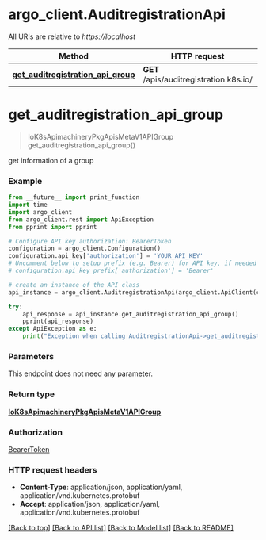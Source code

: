 # argo_client.AuditregistrationApi

All URIs are relative to *https://localhost*

Method | HTTP request | Description
------------- | ------------- | -------------
[**get_auditregistration_api_group**](AuditregistrationApi.md#get_auditregistration_api_group) | **GET** /apis/auditregistration.k8s.io/ | 


# **get_auditregistration_api_group**
> IoK8sApimachineryPkgApisMetaV1APIGroup get_auditregistration_api_group()



get information of a group

### Example
```python
from __future__ import print_function
import time
import argo_client
from argo_client.rest import ApiException
from pprint import pprint

# Configure API key authorization: BearerToken
configuration = argo_client.Configuration()
configuration.api_key['authorization'] = 'YOUR_API_KEY'
# Uncomment below to setup prefix (e.g. Bearer) for API key, if needed
# configuration.api_key_prefix['authorization'] = 'Bearer'

# create an instance of the API class
api_instance = argo_client.AuditregistrationApi(argo_client.ApiClient(configuration))

try:
    api_response = api_instance.get_auditregistration_api_group()
    pprint(api_response)
except ApiException as e:
    print("Exception when calling AuditregistrationApi->get_auditregistration_api_group: %s\n" % e)
```

### Parameters
This endpoint does not need any parameter.

### Return type

[**IoK8sApimachineryPkgApisMetaV1APIGroup**](IoK8sApimachineryPkgApisMetaV1APIGroup.md)

### Authorization

[BearerToken](../README.md#BearerToken)

### HTTP request headers

 - **Content-Type**: application/json, application/yaml, application/vnd.kubernetes.protobuf
 - **Accept**: application/json, application/yaml, application/vnd.kubernetes.protobuf

[[Back to top]](#) [[Back to API list]](../README.md#documentation-for-api-endpoints) [[Back to Model list]](../README.md#documentation-for-models) [[Back to README]](../README.md)


